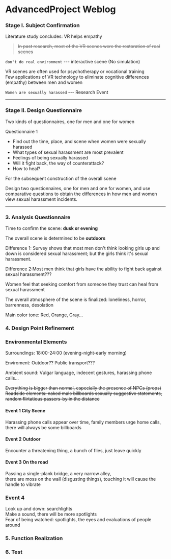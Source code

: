 # AdvancedProject Weblog 

### Stage I. Subject Confirmation  
Literature study concludes: VR helps empathy  
> ~~In past research, most of the VR scenes were the restoration of real scenes~~    

`don't do real environment` --- interactive scene (No simulation)  

VR scenes are often used for psychotherapy or vocational training  
Few applications of VR technology to eliminate cognitive differences (empathy) between men and women

`Women are sexually harassed` --- Research Event
***

### Stage II. Design Questionnaire  
Two kinds of questionnaires, one for men and one for women   

Questionnaire 1  
- Find out the time, place, and scene when women were sexually harassed  
- What types of sexual harassment are most prevalent
- Feelings of being sexually harassed
- Will it fight back, the way of counterattack?
- How to heal?

For the subsequent construction of the overall scene

Design two questionnaires, one for men and one for women, and use comparative questions to obtain the differences in how men and women view sexual harassment incidents.

***

### 3. Analysis Questionnaire

Time to confirm the scene: **dusk or evening**

The overall scene is determined to be **outdoors**

Difference 1: Survey shows that most men don't think looking girls up and down is considered sexual harassment; but the girls think it's sexual harassment.

Difference 2:Most men think that girls have the ability to fight back against sexual harassment???

Women feel that seeking comfort from someone they trust can heal from sexual harassment

The overall atmosphere of the scene is finalized: loneliness, horror, barrenness, desolation

Main color tone: Red, Orange, Gray...


### 4. Design Point Refinement

### Environmental Elements

Surroundings: 18:00-24:00 (evening-night-early morning)

Enviroment: Outdoor?? Public transport???

Ambient sound: Vulgar language, indecent gestures, harassing phone calls...

~~Everything is bigger than normal, especially the presence of NPCs (props)~~  
~~Roadside elements: naked male billboards sexually suggestive statements, random flirtatious passers-by in the distance~~

#### Event 1   City Scene  
Harassing phone calls appear over time, family members urge home calls, there will always be some billboards  

#### Event 2  Outdoor  
Encounter a threatening thing, a bunch of flies, just leave quickly

#### Event 3  On the road  
Passing a single-plank bridge, a very narrow alley,   
there are moss on the wall (disgusting things), touching it will cause the handle to vibrate

### Event 4 
Look up and down: searchlights  
Make a sound, there will be more spotlights  
Fear of being watched: spotlights, the eyes and evaluations of people around









### 5. Function Realization
### 6. Test
